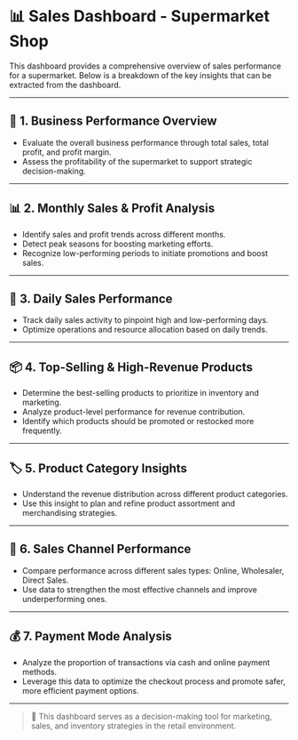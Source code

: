# 📊 Sales Dashboard - Supermarket Shop

This dashboard provides a comprehensive overview of sales performance for a supermarket. Below is a breakdown of the key insights that can be extracted from the dashboard.

---

## 🧾 1. Business Performance Overview

- Evaluate the overall business performance through total sales, total profit, and profit margin.
- Assess the profitability of the supermarket to support strategic decision-making.

---

## 📊 2. Monthly Sales & Profit Analysis

- Identify sales and profit trends across different months.
- Detect peak seasons for boosting marketing efforts.
- Recognize low-performing periods to initiate promotions and boost sales.

---

## 📆 3. Daily Sales Performance

- Track daily sales activity to pinpoint high and low-performing days.
- Optimize operations and resource allocation based on daily trends.

---

## 📦 4. Top-Selling & High-Revenue Products

- Determine the best-selling products to prioritize in inventory and marketing.
- Analyze product-level performance for revenue contribution.
- Identify which products should be promoted or restocked more frequently.

---

## 🏷️ 5. Product Category Insights

- Understand the revenue distribution across different product categories.
- Use this insight to plan and refine product assortment and merchandising strategies.

---

## 🛒 6. Sales Channel Performance

- Compare performance across different sales types: Online, Wholesaler, Direct Sales.
- Use data to strengthen the most effective channels and improve underperforming ones.

---

## 💰 7. Payment Mode Analysis

- Analyze the proportion of transactions via cash and online payment methods.
- Leverage this data to optimize the checkout process and promote safer, more efficient payment options.

---

> 📌 This dashboard serves as a decision-making tool for marketing, sales, and inventory strategies in the retail environment.
